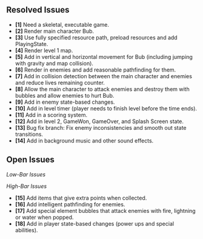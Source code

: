 ## Resolved Issues ##

- **[1]** Need a skeletal, executable game.
- **[2]** Render main character Bub.
- **[3]** Use fully specified resource path, preload resources and add PlayingState.
- **[4]** Render level 1 map.
- **[5]** Add in vertical and horizontal movement for Bub (including jumping with gravity and map collision).
- **[6]** Render in enemies and add reasonable pathfinding for them.
- **[7]** Add in collision detection between the main character and enemies and reduce lives remaining counter.
- **[8]** Allow the main character to attack enemies and destroy them with bubbles and allow enemies to hurt Bub.
- **[9]** Add in enemy state-based changes.
- **[10]** Add in level timer (player needs to finish level before the time ends).
- **[11]** Add in a scoring system.
- **[12]** Add in level 2, GameWon, GameOver, and Splash Screen state.
- **[13]** Bug fix branch: Fix enemy inconsistencies and smooth out state transitions.
- **[14]** Add in background music and other sound effects.

## Open Issues ##
 
*Low-Bar Issues*

*High-Bar Issues*
- **[15]** Add items that give extra points when collected.
- **[16]** Add intelligent pathfinding for enemies.
- **[17]** Add special element bubbles that attack enemies with fire, lightning or water when popped.
- **[18]** Add in player state-based changes (power ups and special abilities).